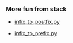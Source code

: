 ### More fun from stack

- [infix_to_postfix.py](https://github.com/gauthamp10/100DaysOfCode/blob/master/010/infix_to_postfix.py)

- [infix_to_prefix.py](https://github.com/gauthamp10/100DaysOfCode/blob/master/010/infix_to_prefix.py)
